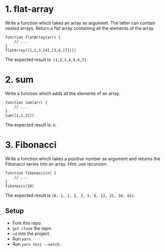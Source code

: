 # 1. flat-array

Write a function which takes an array as argument. The latter can contain nested arrays.
Return a flat array containing all the elements of the array.
```
function flatArray(arr) {
    // ...
}
flatArray([1,2,3,[4],[5,6,[7]]])
```
The expected result is: `[1,2,3,4,5,6,7]`.
# 2. sum
Write a function which adds all the elements of an array.
```
function sum(arr) {
    // ...
}
sum([1,2,3]])
```
The expected result is: `6`.

# 3. Fibonacci

Write a function which takes a positive number as argument and returns the Fibonacci series into an array.
Hint: use recursion.
```
function fibonacci(n) {
    // ...
}
fibonacci(10)
```
The expected result is `[0, 1, 1, 2, 3, 5, 8, 13, 21, 34, 55]`.

## Setup
- Fork this repo.
- `git clone` the repo.
- `cd` into the project.
- Run `yarn`.
- Run `yarn test --watch`.

